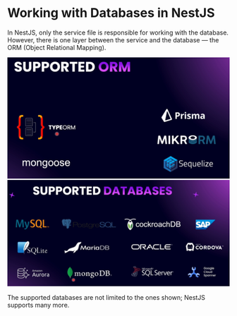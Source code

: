 # Working with Databases in NestJS

In NestJS, only the service file is responsible for working with the database. However, there is one layer between the service and the database — the ORM (Object Relational Mapping).

<img src="./images/images-05/image-1.png" width="800">

<img src="./images/images-05/image-2.png" width="800">

The supported databases are not limited to the ones shown; NestJS supports many more.
